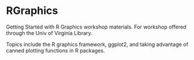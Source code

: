 RGraphics
=========

Getting Started with R Graphics workshop materials. For workshop offered through the Univ of Virginia Library. 

Topics include the R graphics framework, ggplot2, and taking advantage of canned plotting functions in R packages. 
